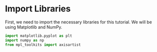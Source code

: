 # Import Libraries

First, we need to import the necessary libraries for this tutorial. We will be using Matplotlib and NumPy.

```python
import matplotlib.pyplot as plt
import numpy as np
from mpl_toolkits import axisartist
```
